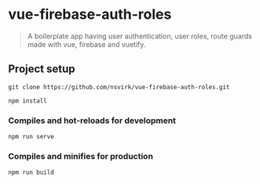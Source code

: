 # vue-firebase-auth-roles

> A boilerplate app having user authentication, user roles, route guards made with vue, firebase and vuetify.

## Project setup
```
git clone https://github.com/nsvirk/vue-firebase-auth-roles.git

npm install
```

### Compiles and hot-reloads for development
```
npm run serve
```

### Compiles and minifies for production
```
npm run build
```

